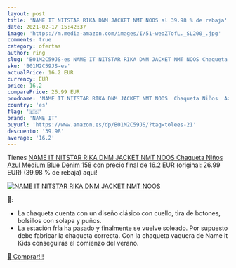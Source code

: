 ```yaml
---
layout: post
title: 'NAME IT NITSTAR RIKA DNM JACKET NMT NOOS al 39.98 % de rebaja'
date: 2021-02-17 15:42:37
image: 'https://m.media-amazon.com/images/I/51-weoZTofL._SL200_.jpg'
comments: true
category: ofertas
author: ring
slug: 'B01M2C59JS-es NAME IT NITSTAR RIKA DNM JACKET NMT NOOS Chaqueta Niños...'
sku: 'B01M2C59JS-es'
actualPrice: 16.2 EUR
currency: EUR
price: 16.2
comparePrice: 26.99 EUR
prodname: 'NAME IT NITSTAR RIKA DNM JACKET NMT NOOS  Chaqueta Niños  Azul  Medium Blue Denim   158'
country: 'es'
flag: '🇪🇸'
brand: 'NAME IT'
buyurl: 'https://www.amazon.es/dp/B01M2C59JS/?tag=tolees-21'
descuento: '39.98'
average: '16.2'
---
```


Tienes [NAME IT NITSTAR RIKA DNM JACKET NMT NOOS  Chaqueta Niños  Azul  Medium Blue Denim   158](https://www.amazon.es/dp/B01M2C59JS/?tag=tolees-21) con precio final de  16.2 EUR (original: 26.99 EUR) (39.98 %  de rebaja) aqui!

[![NAME IT NITSTAR RIKA DNM JACKET NMT NOOS](https://m.media-amazon.com/images/I/51-weoZTofL._SL200_.jpg)](https://www.amazon.es/dp/B01M2C59JS/?tag=tolees-21)

🔎:

- La chaqueta cuenta con un diseño clásico con cuello, tira de botones, bolsillos con solapa y puños.
- La estación fría ha pasado y finalmente se vuelve soleado. Por supuesto debe fabricar la chaqueta correcta. Con la chaqueta vaquera de Name it Kids conseguirás el comienzo del verano.

[🛒 Comprar!!!](https://www.amazon.es/dp/B01M2C59JS/?tag=tolees-21)
